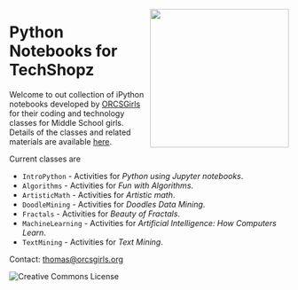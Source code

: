 <a href="http://www.techgirlz.org"><img src="Images/PoweredTechGirlz.png" align="right" width="250px"></a>

# Python Notebooks for TechShopz

Welcome to out collection of iPython notebooks developed by [ORCSGirls](http://www.orcsgirls.org) for their coding and technology classes for Middle School girls. Details of the classes and related materials are available [here](http://www.orcsgirls.org/links).

Current classes are

* `IntroPython` - Activities for *Python using Jupyter notebooks*.
* `Algorithms` - Activities for *Fun with Algorithms*.
* `ArtisticMath` - Activities for *Artistic math*.
* `DoodleMining` - Activities for *Doodles Data Mining*.
* `Fractals` - Activities for *Beauty of Fractals*.
* `MachineLearning` - Activities for *Artificial Intelligence: How Computers Learn*.
* `TextMining` - Activities for *Text Mining*.

Contact: [thomas@orcsgirls.org](mailto:thomas@orcsgirls.org)
<p>
<a rel="license" href="http://creativecommons.org/licenses/by-sa/4.0/"><img alt="Creative Commons License" 
	style="border-width:0" align="left" src="https://i.creativecommons.org/l/by-sa/4.0/88x31.png"/></a>

</p>
